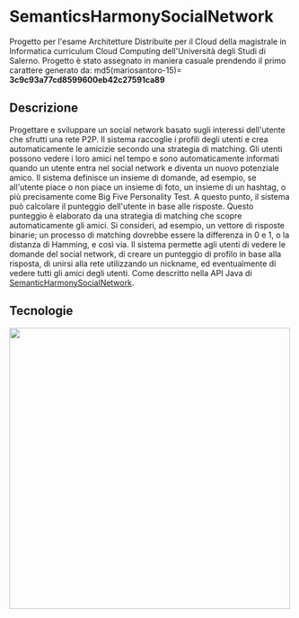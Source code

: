 # SemanticsHarmonySocialNetwork
Progetto per l'esame Architetture Distribuite per il Cloud della magistrale in Informatica curriculum Cloud Computing dell'Università degli Studi di Salerno. Progetto è stato assegnato in maniera casuale prendendo il primo carattere generato da: md5(mariosantoro-15)= <b>3c9c93a77cd8599600eb42c27591ca89</b>
## Descrizione
Progettare e sviluppare un social network basato sugli interessi dell'utente che sfrutti una rete P2P. Il sistema raccoglie i profili degli utenti e crea automaticamente le amicizie secondo una strategia di matching. Gli utenti possono vedere i loro amici nel tempo e sono automaticamente informati quando un utente entra nel social network e diventa un nuovo potenziale amico. Il sistema definisce un insieme di domande, ad esempio, se all'utente piace o non piace un insieme di foto, un insieme di un hashtag, o più precisamente come Big Five Personality Test. A questo punto, il sistema può calcolare il punteggio dell'utente in base alle risposte. Questo punteggio è elaborato da una strategia di matching che scopre automaticamente gli amici. Si consideri, ad esempio, un vettore di risposte binarie; un processo di matching dovrebbe essere la differenza in 0 e 1, o la distanza di Hamming, e così via. Il sistema permette agli utenti di vedere le domande del social network, di creare un punteggio di profilo in base alla risposta, di unirsi alla rete utilizzando un nickname, ed eventualmente di vedere tutti gli amici degli utenti. Come descritto nella API Java di <a href="https://github.com/spagnuolocarmine/distributedsystems_class_2020/blob/master/homework/SemanticHarmonySocialNetwork.java"> SemanticHarmonySocialNetwork</a>.
## Tecnologie
<img align="center" height="500" src="https://github.com/mario-santoro/SemanticsHarmonySocialNetwork/blob/main/tecnologie.png?raw=true" >
 

 
  
